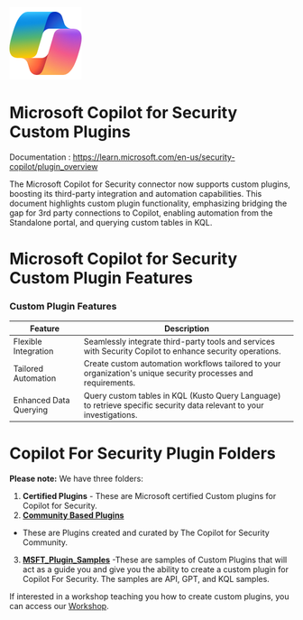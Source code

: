 ![Copilot for Security Overview](https://github.com/Azure/Copilot-For-Security/blob/main/Images/ic_fluent_copilot_64_64%402x.png)
# Microsoft Copilot for Security Custom Plugins
Documentation : https://learn.microsoft.com/en-us/security-copilot/plugin_overview

The Microsoft Copilot for Security connector now supports custom plugins, boosting its third-party integration and automation capabilities. This document highlights custom plugin functionality, emphasizing bridging the gap for 3rd party connections to Copilot, enabling automation from the Standalone portal, and querying custom tables in KQL.

# Microsoft Copilot for Security Custom Plugin Features

### Custom Plugin Features

| Feature               | Description                                                                                   |
|-----------------------|-----------------------------------------------------------------------------------------------|
| Flexible Integration  | Seamlessly integrate third-party tools and services with Security Copilot to enhance security operations. |
| Tailored Automation   | Create custom automation workflows tailored to your organization's unique security processes and requirements. |
| Enhanced Data Querying| Query custom tables in KQL (Kusto Query Language) to retrieve specific security data relevant to your investigations. |

# Copilot For Security Plugin Folders

**Please note:** We have three folders:

1. **Certified Plugins** - These are Microsoft certified Custom plugins for Copilot for Security.
2. [**Community Based Plugins**](https://github.com/Azure/Copilot-For-Security/tree/main/Custom%20Plugins/Community%20Based%20Plugins)
 - These are Plugins created and curated by The Copilot for Security Community.
3. [**MSFT_Plugin_Samples**](https://github.com/Azure/Copilot-For-Security/tree/main/Custom%20Plugins/MSFT_Plugin_Samples) -These are samples of Custom Plugins that will act as a guide you and give you the ability to create a custom plugin for Copilot For Security. The samples are API, GPT, and KQL samples.


If interested in a workshop teaching you how to create custom plugins, you can access our [Workshop](https://github.com/Azure/Copilot-For-Security/tree/main/Workshop/Custom_Plugin).






